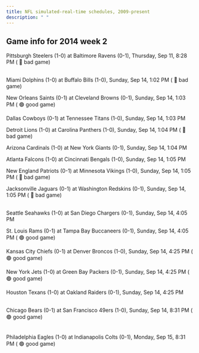 ```yaml
---
title: NFL simulated-real-time schedules, 2009-present
description: " "
---
```


## Game info for 2014 week 2
Pittsburgh Steelers (1-0) at Baltimore Ravens (0-1), Thursday, Sep 11, 8:28 PM (	:red_circle: bad game)

<br/>Miami Dolphins (1-0) at Buffalo Bills (1-0), Sunday, Sep 14, 1:02 PM (	:red_circle: bad game)

New Orleans Saints (0-1) at Cleveland Browns (0-1), Sunday, Sep 14, 1:03 PM (	:green_circle: good game)

Dallas Cowboys (0-1) at Tennessee Titans (1-0), Sunday, Sep 14, 1:03 PM

Detroit Lions (1-0) at Carolina Panthers (1-0), Sunday, Sep 14, 1:04 PM (	:red_circle: bad game)

Arizona Cardinals (1-0) at New York Giants (0-1), Sunday, Sep 14, 1:04 PM

Atlanta Falcons (1-0) at Cincinnati Bengals (1-0), Sunday, Sep 14, 1:05 PM

New England Patriots (0-1) at Minnesota Vikings (1-0), Sunday, Sep 14, 1:05 PM (	:red_circle: bad game)

Jacksonville Jaguars (0-1) at Washington Redskins (0-1), Sunday, Sep 14, 1:05 PM (	:red_circle: bad game)

<br/>Seattle Seahawks (1-0) at San Diego Chargers (0-1), Sunday, Sep 14, 4:05 PM

St. Louis Rams (0-1) at Tampa Bay Buccaneers (0-1), Sunday, Sep 14, 4:05 PM (	:green_circle: good game)

Kansas City Chiefs (0-1) at Denver Broncos (1-0), Sunday, Sep 14, 4:25 PM (	:green_circle: good game)

New York Jets (1-0) at Green Bay Packers (0-1), Sunday, Sep 14, 4:25 PM (	:green_circle: good game)

Houston Texans (1-0) at Oakland Raiders (0-1), Sunday, Sep 14, 4:25 PM

<br/>Chicago Bears (0-1) at San Francisco 49ers (1-0), Sunday, Sep 14, 8:31 PM (	:green_circle: good game)

<br/>Philadelphia Eagles (1-0) at Indianapolis Colts (0-1), Monday, Sep 15, 8:31 PM (	:green_circle: good game)

